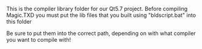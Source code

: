 This is the compiler library folder for our Qt5.7 project.
Before compiling Magic.TXD you must put the lib files that you built using "bldscript.bat" into this folder

Be sure to put them into the correct path, depending on with what compiler you want to compile with!
